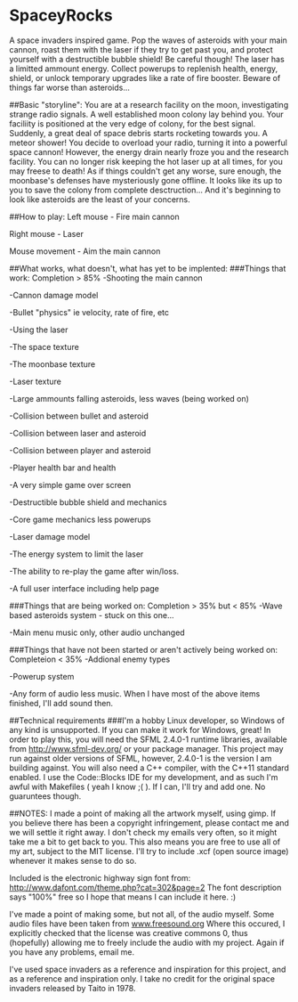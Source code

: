 # SpaceyRocks
A space invaders inspired game. Pop the waves of asteroids with your main cannon,
roast them with the laser if they try to get past you, and protect yourself
with a destructible bubble shield! Be careful though! The laser has a limitted ammount
energy. Collect powerups to replenish health, energy, shield, or unlock temporary 
upgrades like a rate of fire booster. Beware of things far worse than asteroids...

##Basic "storyline":
You are at a research facility on the moon, investigating strange radio signals.
A well established moon colony lay behind you. Your faciliity is positioned at the
very edge of colony, for the best signal. Suddenly, a great deal of space debris
starts rocketing towards you. A meteor shower! You decide to overload your radio, 
turning it into a powerful space cannon! However, the energy drain nearly froze you
and the research facility. You can no longer risk keeping the hot laser
up at all times, for you may freese to death! As if things couldn't get any worse, 
sure enough, the moonbase's defenses have mysteriously gone offline. It looks
like its up to you to save the colony from complete desctruction... And it's 
beginning to look like asteroids are the least of your concerns.

##How to play:
Left mouse - Fire main cannon

Right mouse - Laser

Mouse movement - Aim the main cannon

##What works, what doesn't, what has yet to be implented:
###Things that work: Completion > 85%
-Shooting the main cannon

-Cannon damage model

-Bullet "physics" ie velocity, rate of fire, etc

-Using the laser

-The space texture

-The moonbase texture

-Laser texture

-Large ammounts falling asteroids, less waves (being worked on)
  
-Collision between bullet and asteroid

-Collision between laser and asteroid

-Collision between player and asteroid

-Player health bar and health

-A very simple game over screen

-Destructible bubble shield and mechanics

-Core game mechanics less powerups

-Laser damage model

-The energy system to limit the laser

-The ability to re-play the game after win/loss.

-A full user interface including help page

###Things that are being worked on: Completion > 35% but < 85%
-Wave based asteroids system - stuck on this one...

-Main menu music only, other audio unchanged

###Things that have not been started or aren't actively being worked on: Completeion < 35%
-Addional enemy types

-Powerup system

-Any form of audio less music. When I have most of the above items finished, I'll add sound then.

##Technical requirements
###I'm a hobby Linux developer, so Windows of any kind is unsupported. If you can make it work for Windows, great!
In order to play this, you will need the SFML 2.4.0-1 runtime libraries, available from http://www.sfml-dev.org/
or your package manager. This project may run against older versions of SFML, however, 2.4.0-1 is the version I am 
building against. You will also  need a C++ compiler, with the C++11 standard enabled. I use the Code::Blocks IDE 
for my development, and as such I'm awful with Makefiles ( yeah I know ;( ). If I can, I'll try and add one. 
No guaruntees though. 

##NOTES:
I made a point of making all the artwork myself, using gimp. If you believe there has been a copyright infringement,
please contact me and we will settle it right away. I don't check my emails very often, so it might take me a bit
to get back to you. This also means you are free to use all of my art, subject to the MIT license. I'll try
to include .xcf (open source image) whenever it makes sense to do so.

Included is the electronic highway sign font from: 
http://www.dafont.com/theme.php?cat=302&page=2
The font description says "100%" free so I hope that means I can include 
it here. :)

I've made a point of making some, but not all, of the audio myself. Some audio files have been taken from www.freesound.org
Where this occured, I explicitly checked that the license was creative commons 0, thus (hopefully) allowing me to freely
include the audio with my project. Again if you have any problems, email me.

I've used space invaders as a reference and inspiration for this project, and as a reference and inspiration only. I take
no credit for the original space invaders released by Taito in 1978.
